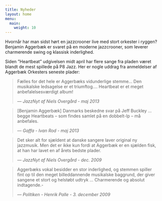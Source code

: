 ```yaml
---
title: Nyheder
layout: home
menu:
  main:
    weight: 10
---
```


Hvornår har man sidst hørt en jazzcrooner live med stort orkester i
ryggen? Benjamin Aggerbæk er svaret på en moderne jazzcrooner, som
leverer charmerende swing og klassisk inderlighed.

Siden ”Heartbeat” udgivelsen midt april har flere sange fra pladen
været blandt de mest spillede på P8 Jazz. Her er nogle uddrag fra
anmeldelser af Aggerbæk Orkesters seneste plader:

> Fælles for det hele er Aggerbæks vidunderlige stemme... Den
> musikalske ledsagelse er et triumftog.... Heartbeat er et meget
> anbefalelsesværdigt album!
>
> &mdash; *JazzNyt af Niels Overgård - maj 2013*

> [Benjamin Aggerbæk] Danmarks beskedne svar på Jeff Buckley … begge Heartbeats – som findes samlet på en dobbelt-lp – må anbefales.
>
> &mdash; *Gaffa - Ivan Rod - maj 2013*

> Det sker alt for sjældent at danske sangere laver original ny
> jazzmusik. Men det er ikke kun fordi at Aggerbæk er en sjælden fisk,
> at han har lavet en af årets bedste plader.
>
> &mdash; *JazzNyt af Niels Overgård - dec. 2009*

> Aggerbæks vokal besidder en stor inderlighed, og stemmen spiller
>  fint op til den meget billeddannende musikalske baggrund, der giver
>  sangene et stort og helstøbt udtryk ... Charmerende og absolut
>  indtagende.-
>
>  &mdash; *Politiken - Henrik Palle - 3. december 2009*
